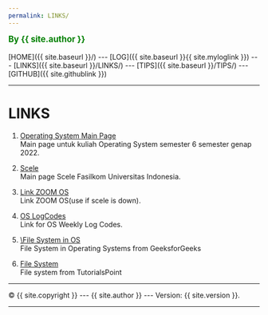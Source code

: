 ```yaml
---
permalink: LINKS/
---
```

<span style="color:green; font-weight:bold; font-size:larger;">By {{ site.author }}</span>
<br><br>
[HOME]({{ site.baseurl }}/) ---
[LOG]({{ site.baseurl }}{{ site.myloglink }}) ---
[LINKS]({{ site.baseurl }}/LINKS/) ---
[TIPS]({{ site.baseurl }}/TIPS/) ---
[GITHUB]({{ site.githublink }})
<br>
<hr>

# LINKS

1. [Operating System Main Page](https://os.vlsm.org/)<br>
Main page untuk kuliah Operating System semester 6 semester genap 2022.

2. [Scele](https://scele.cs.ui.ac.id/)<br>
Main page Scele Fasilkom Universitas Indonesia.

3. [Link ZOOM OS](https://zoom.us/j/99547756705)<br>
Link ZOOM OS(use if scele is down).

4. [OS LogCodes](https://osp4diss.vlsm.org/ETC/logCodes.txt)<br>
Link for OS Weekly Log Codes.

5. [\File System in OS](https://www.geeksforgeeks.org/file-systems-in-operating-system/)<br>
File System in Operating Systems from GeeksforGeeks

6. [File System](https://www.tutorialspoint.com/operating_system/os_file_system.htm)<br>
File system from TutorialsPoint 
<hr>
&copy; {{ site.copyright }} --- {{ site.author }} --- Version: {{ site.version }}.
<hr>
<br>
